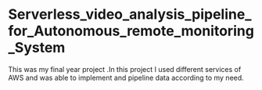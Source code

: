 # Serverless_video_analysis_pipeline_for_Autonomous_remote_monitoring_System
This was my final year project .In this project I used different services of AWS and was able to implement and pipeline data according to my need.
